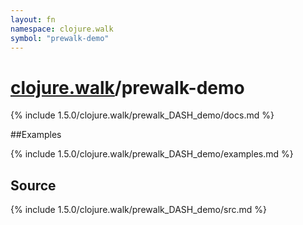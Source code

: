 ```yaml
---
layout: fn
namespace: clojure.walk
symbol: "prewalk-demo"
---
```


# [clojure.walk](../)/prewalk-demo

{% include 1.5.0/clojure.walk/prewalk_DASH_demo/docs.md %}

##Examples

{% include 1.5.0/clojure.walk/prewalk_DASH_demo/examples.md %}
## Source
{% include 1.5.0/clojure.walk/prewalk_DASH_demo/src.md %}

